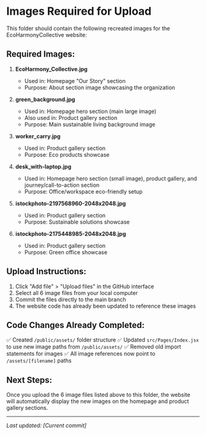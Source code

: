 # Images Required for Upload

This folder should contain the following recreated images for the EcoHarmonyCollective website:

## Required Images:

1. **EcoHarmony_Collective.jpg**
   - Used in: Homepage "Our Story" section
   - Purpose: About section image showcasing the organization

2. **green_background.jpg**
   - Used in: Homepage hero section (main large image)
   - Also used in: Product gallery section
   - Purpose: Main sustainable living background image

3. **worker_carry.jpg**
   - Used in: Product gallery section
   - Purpose: Eco products showcase

4. **desk_with-laptop.jpg**
   - Used in: Homepage hero section (small image), product gallery, and journey/call-to-action section
   - Purpose: Office/workspace eco-friendly setup

5. **istockphoto-2197568960-2048x2048.jpg**
   - Used in: Product gallery section
   - Purpose: Sustainable solutions showcase

6. **istockphoto-2175448985-2048x2048.jpg**
   - Used in: Product gallery section
   - Purpose: Green office showcase

## Upload Instructions:

1. Click "Add file" > "Upload files" in the GitHub interface
2. Select all 6 image files from your local computer
3. Commit the files directly to the main branch
4. The website code has already been updated to reference these images

## Code Changes Already Completed:

✅ Created `/public/assets/` folder structure
✅ Updated `src/Pages/Index.jsx` to use new image paths from `/public/assets/`
✅ Removed old import statements for images
✅ All image references now point to `/assets/[filename]` paths

## Next Steps:

Once you upload the 6 image files listed above to this folder, the website will automatically display the new images on the homepage and product gallery sections.

---
*Last updated: [Current commit]*
